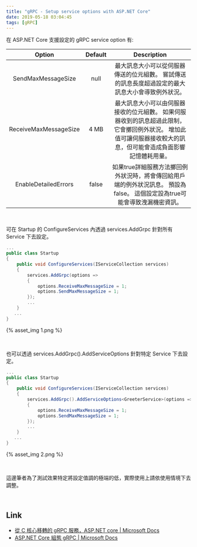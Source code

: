 ```yaml
---
title: "gRPC - Setup service options with ASP.NET Core"
date: 2019-05-18 03:04:45
tags: [gRPC]
---
```


在 ASP.NET Core 支援設定的 gRPC service option 有:  

<!-- More -->

| Option | Default | Description |
|:------:|:-------:|:-----------:|
| SendMaxMessageSize | null | 最大訊息大小可以從伺服器傳送的位元組數。 嘗試傳送的訊息長度超過設定的最大訊息大小會導致例外狀況。 |
| ReceiveMaxMessageSize | 4 MB | 最大訊息大小可以由伺服器接收的位元組數。 如果伺服器收到的訊息超過此限制，它會擲回例外狀況。 增加此值可讓伺服器接收較大的訊息，但可能會造成負面影響記憶體耗用量。 |
| EnableDetailedErrors | false | 如果true詳細服務方法擲回例外狀況時，將會傳回給用戶端的例外狀況訊息。 預設為 false。 這個設定設為true可能會導致洩漏機密資訊。 |

<br/>


可在 Startup 的 ConfigureServices 內透過 services.AddGrpc 針對所有 Service 下去設定。  

```C#
...
public class Startup
{
    public void ConfigureServices(IServiceCollection services)
    {
        services.AddGrpc(options =>
        {
            options.ReceiveMaxMessageSize = 1;
            options.SendMaxMessageSize = 1;
        });
        ...
    }
   ...
}
```

{% asset_img 1.png %}

<br/>


也可以透過 services.AddGrpc().AddServiceOptions<T> 針對特定 Service 下去設定。  

```C#
...
public class Startup
{
    public void ConfigureServices(IServiceCollection services)
    {
        services.AddGrpc().AddServiceOptions<GreeterService>(options =>
        {
            options.ReceiveMaxMessageSize = 1;
            options.SendMaxMessageSize = 1;
        });
        ...
    }
   ...
}
```

{% asset_img 2.png %}

<br/>


這邊筆者為了測試效果特定將設定值調的極端的低，實際使用上請依使用情境下去調整。  

<br/>


Link
----
* [從 C 核心移轉的 gRPC 服務，ASP.NET core | Microsoft Docs](https://docs.microsoft.com/zh-tw/aspnet/core/grpc/migration?view=aspnetcore-3.0)
* [ASP.NET Core 組態 gRPC | Microsoft Docs](https://docs.microsoft.com/zh-tw/aspnet/core/grpc/configuration?view=aspnetcore-3.0)
